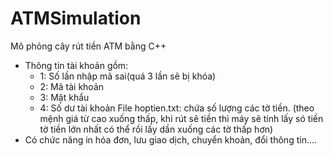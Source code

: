 # ATMSimulation
Mô phỏng cây rút tiền ATM bằng C++ 
- Thông tin tài khoản gồm:
    -   1: Số lần nhập mã sai(quá 3 lần sẽ bị khóa)
    -   2: Mã tài khoản
    -   3: Mật khẩu
    -   4: Số dư tài khoản
File hoptien.txt: chứa số lượng các tờ tiền. (theo mệnh giá từ cao xuống thấp, khi rút sẽ tiền thì máy sẽ tính lấy só tiền tờ tiền lớn nhất có thể rồi lấy dần xuống các tờ thấp hơn)
- Có chức năng in hóa đơn, lưu giao dịch, chuyển khoản, đổi thông tin....

